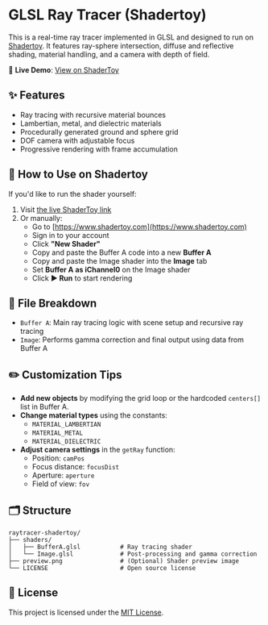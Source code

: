 # GLSL Ray Tracer (Shadertoy)

This is a real-time ray tracer implemented in GLSL and designed to run on [Shadertoy](https://www.shadertoy.com/). It features ray-sphere intersection, diffuse and reflective shading, material handling, and a camera with depth of field.

🔗 **Live Demo**: [View on ShaderToy](https://www.shadertoy.com/view/wX23Wd)  

## ✨ Features

- Ray tracing with recursive material bounces
- Lambertian, metal, and dielectric materials
- Procedurally generated ground and sphere grid
- DOF camera with adjustable focus
- Progressive rendering with frame accumulation

## 🚀 How to Use on Shadertoy

If you'd like to run the shader yourself:

1. Visit [the live ShaderToy link](https://www.shadertoy.com/view/wX23Wd)
2. Or manually:
   - Go to [https://www.shadertoy.com](https://www.shadertoy.com)
   - Sign in to your account
   - Click **"New Shader"**
   - Copy and paste the Buffer A code into a new **Buffer A**
   - Copy and paste the Image shader into the **Image** tab
   - Set **Buffer A as iChannel0** on the Image shader
   - Click **▶ Run** to start rendering

## 📄 File Breakdown

- `Buffer A`: Main ray tracing logic with scene setup and recursive ray tracing
- `Image`: Performs gamma correction and final output using data from Buffer A

## ✏️ Customization Tips

- **Add new objects** by modifying the grid loop or the hardcoded `centers[]` list in Buffer A.
- **Change material types** using the constants:
  - `MATERIAL_LAMBERTIAN`
  - `MATERIAL_METAL`
  - `MATERIAL_DIELECTRIC`
- **Adjust camera settings** in the `getRay` function:
  - Position: `camPos`
  - Focus distance: `focusDist`
  - Aperture: `aperture`
  - Field of view: `fov`

## 🗂️ Structure

```
raytracer-shadertoy/
├── shaders/
│   ├── BufferA.glsl           # Ray tracing shader
│   └── Image.glsl             # Post-processing and gamma correction
├── preview.png                # (Optional) Shader preview image
└── LICENSE                    # Open source license
```

## 📜 License

This project is licensed under the [MIT License](LICENSE).
